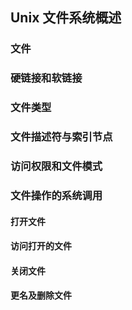 ## Unix 文件系统概述

### 文件

### 硬链接和软链接

### 文件类型

### 文件描述符与索引节点

### 访问权限和文件模式

### 文件操作的系统调用

#### 打开文件

#### 访问打开的文件

#### 关闭文件

#### 更名及删除文件
